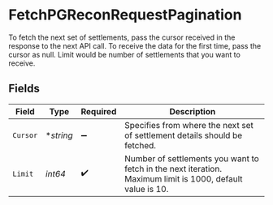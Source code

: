# FetchPGReconRequestPagination

To fetch the next set of settlements, pass the cursor received in the response to the next API call. 
 To receive the data for the first time, pass the cursor as null. 
 Limit would be number of settlements that you want to receive.


## Fields

| Field                                                                                                      | Type                                                                                                       | Required                                                                                                   | Description                                                                                                |
| ---------------------------------------------------------------------------------------------------------- | ---------------------------------------------------------------------------------------------------------- | ---------------------------------------------------------------------------------------------------------- | ---------------------------------------------------------------------------------------------------------- |
| `Cursor`                                                                                                   | **string*                                                                                                  | :heavy_minus_sign:                                                                                         | Specifies from where the next set of settlement details should be fetched.                                 |
| `Limit`                                                                                                    | *int64*                                                                                                    | :heavy_check_mark:                                                                                         | Number of settlements you want to fetch in the next iteration. Maximum limit is 1000, default value is 10. |